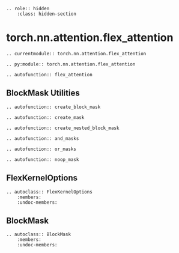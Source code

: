 ```{eval-rst}
.. role:: hidden
    :class: hidden-section
```

# torch.nn.attention.flex_attention

```{eval-rst}
.. currentmodule:: torch.nn.attention.flex_attention
```
```{eval-rst}
.. py:module:: torch.nn.attention.flex_attention
```
```{eval-rst}
.. autofunction:: flex_attention
```

## BlockMask Utilities

```{eval-rst}
.. autofunction:: create_block_mask
```
```{eval-rst}
.. autofunction:: create_mask
```
```{eval-rst}
.. autofunction:: create_nested_block_mask
```
```{eval-rst}
.. autofunction:: and_masks
```
```{eval-rst}
.. autofunction:: or_masks
```
```{eval-rst}
.. autofunction:: noop_mask
```

## FlexKernelOptions

```{eval-rst}
.. autoclass:: FlexKernelOptions
    :members:
    :undoc-members:
```

## BlockMask

```{eval-rst}
.. autoclass:: BlockMask
    :members:
    :undoc-members:
```
